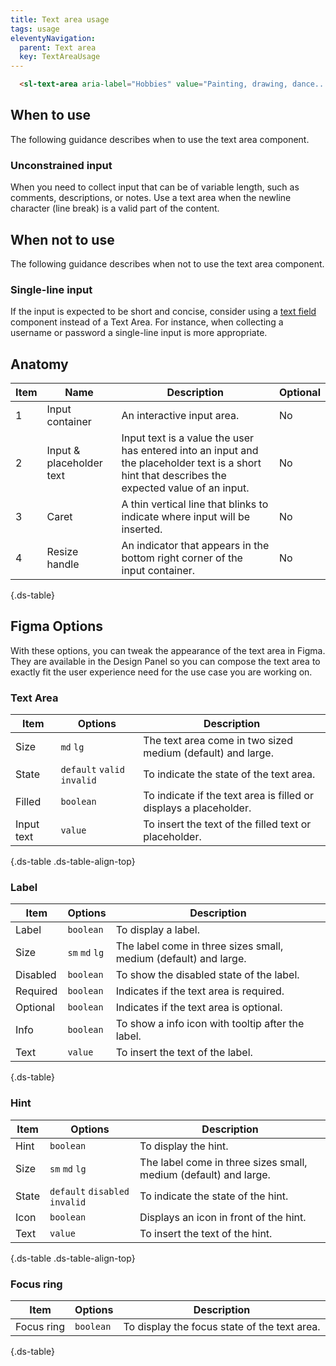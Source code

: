 ```yaml
---
title: Text area usage
tags: usage
eleventyNavigation:
  parent: Text area
  key: TextAreaUsage
---
```

<section class="no-heading">

<div class="ds-example">
  <sl-text-area
    aria-label="Hobbies"
    value="Painting, drawing, dance, photography, knitting, web design and cycling."
    style="width: 300px;"
  ></sl-text-area>
</div>

<div class="ds-code">

  ```html
    <sl-text-area aria-label="Hobbies" value="Painting, drawing, dance..."></sl-text-area>
  ```

</div>

</section>

<section>

## When to use

The following guidance describes when to use the text area component.

### Unconstrained input
When you need to collect input that can be of variable length, such as comments, descriptions, or notes.
Use a text area when the newline character (line break) is a valid part of the content.

</section>

<section>

## When not to use

The following guidance describes when not to use the text area component.

### Single-line input

If the input is expected to be short and concise, consider using a [text field](/categories/components/text-field/usage) component instead of a Text Area.
For instance, when collecting a username or password a single-line input is more appropriate.

</section>

<section>

## Anatomy

<div class="ds-table-wrapper">

| Item | Name | Description | Optional|
|-|-|-|-|
| 1 | Input container | An interactive input area. |No|
| 2 | Input & placeholder text | Input text is a value the user has entered into an input and the placeholder text is a short hint that describes the expected value of an input. |No|
| 3 | Caret | A thin vertical line that blinks to indicate where input will be inserted. |No|
| 4 | Resize handle | An indicator that appears in the bottom right corner of the input container. |No|

{.ds-table}

</div>

</section>

<section>

## Figma Options
With these options, you can tweak the appearance of the text area in Figma. They are available in the Design Panel so you can compose the text area to exactly fit the user experience need for the use case you are working on.

### Text Area

<div class="ds-table-wrapper">

|Item|Options|Description|
|-|-|-|
|Size|`md` `lg`| The text area come in two sized medium (default) and large.|
|State|`default` `valid` `invalid`| To indicate the state of the text area.|
|Filled|`boolean`| To indicate if the text area is filled or displays a placeholder.|
|Input text|`value`| To insert the text of the filled text or placeholder.|

{.ds-table .ds-table-align-top}

</div>

### Label

<div class="ds-table-wrapper">

|Item|Options|Description|
|-|-|-|
|Label|`boolean`| To display a label.|
|Size|`sm` `md` `lg`| The label come in three sizes small, medium (default) and large.|
|Disabled|`boolean`| To show the disabled state of the label.|
|Required|`boolean`| Indicates if the text area is required.|
|Optional|`boolean`| Indicates if the text area is optional.|
|Info|`boolean`| To show a info icon with tooltip after the label.|
|Text|`value`| To insert the text of the label.|

{.ds-table}

</div>

### Hint

<div class="ds-table-wrapper">

|Item|Options|Description|
|-|-|-|
|Hint|`boolean`| To display the hint.|
|Size|`sm` `md` `lg`| The label come in three sizes small, medium (default) and large.|
|State|`default` `disabled` `invalid`| To indicate the state of the hint.|
|Icon|`boolean`| Displays an icon in front of the hint.|
|Text|`value`| To insert the text of the hint.|

{.ds-table .ds-table-align-top}

</div>

### Focus ring

<div class="ds-table-wrapper">

|Item|Options|Description|
|-|-|-|
|Focus ring|`boolean`| To display the focus state of the text area.|

{.ds-table}

</div>

</section>
